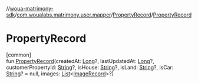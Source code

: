 //[woua-matrimony-sdk](../../../index.md)/[com.woualabs.matrimony.user.mapper](../index.md)/[PropertyRecord](index.md)/[PropertyRecord](-property-record.md)

# PropertyRecord

[common]\
fun [PropertyRecord](-property-record.md)(createdAt: [Long](https://kotlinlang.org/api/latest/jvm/stdlib/kotlin/-long/index.html)?, lastUpdatedAt: [Long](https://kotlinlang.org/api/latest/jvm/stdlib/kotlin/-long/index.html)?, customerPropertyId: [String](https://kotlinlang.org/api/latest/jvm/stdlib/kotlin/-string/index.html)?, isHouse: [String](https://kotlinlang.org/api/latest/jvm/stdlib/kotlin/-string/index.html)?, isLand: [String](https://kotlinlang.org/api/latest/jvm/stdlib/kotlin/-string/index.html)?, isCar: [String](https://kotlinlang.org/api/latest/jvm/stdlib/kotlin/-string/index.html)? = null, images: [List](https://kotlinlang.org/api/latest/jvm/stdlib/kotlin.collections/-list/index.html)<[ImageRecord](../-image-record/index.md)>?)
